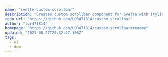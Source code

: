 ```yaml
---
name: "svelte-custom-scrollbar"
description: "Creates custom scrollbar component for Svelte with styling options."
repo_url: "https://github.com/LQR471814/custom-scrollbar"
author: "lqr471814"
homepage: "https://github.com/LQR471814/custom-scrollbar#readme"
updated: "2021-06-27T20:32:47.106Z"
tags: 
  - ui
  - dom
---
```

